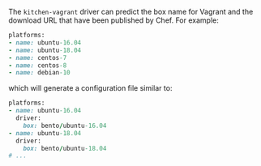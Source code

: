 The `kitchen-vagrant` driver can predict the box name for Vagrant and
the download URL that have been published by Chef. For example:

``` ruby
platforms:
- name: ubuntu-16.04
- name: ubuntu-18.04
- name: centos-7
- name: centos-8
- name: debian-10
```

which will generate a configuration file similar to:

``` ruby
platforms:
- name: ubuntu-16.04
  driver:
    box: bento/ubuntu-16.04
- name: ubuntu-18.04
  driver:
    box: bento/ubuntu-18.04
# ...
```